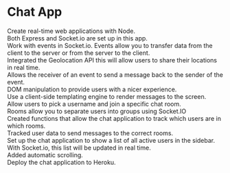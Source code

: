 # Chat App

Create real-time web applications with Node.</br>Both Express and Socket.io are set up in this app.</br>Work with events
in Socket.io. Events allow you to transfer data from the client to the server or from the server to the
client.</br>Integrated the Geolocation API this will allow users to share their locations in real time.</br>Allows the
receiver of an event to send a message back to the sender of the event.</br>DOM manipulation to provide users with a
nicer experience.</br>Use a client-side templating engine to render messages to the screen.</br>Allow users to pick a
username and join a specific chat room.</br>Rooms allow you to separate users into groups using Socket.IO</br>Created
functions that allow the chat application to track which users are in which rooms.</br>Tracked user data to send
messages to the correct rooms.</br>Set up the chat application to show a list of all active users in the sidebar. With
Socket.io, this list will be updated in real time.</br>Added automatic scrolling.</br>Deploy the chat application to Heroku.
